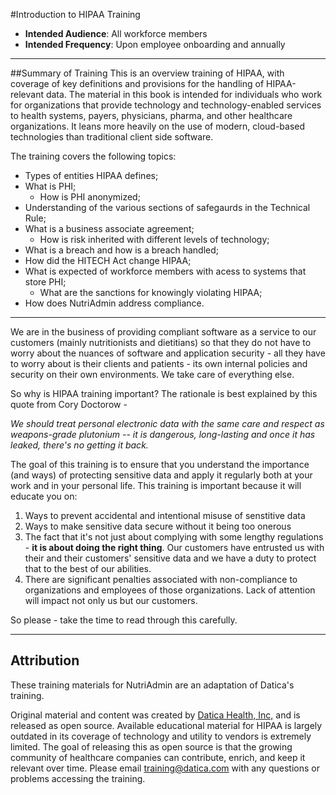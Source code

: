 #Introduction to HIPAA Training

* **Intended Audience**: All workforce members
* **Intended Frequency**: Upon employee onboarding and annually

**********************

##Summary of Training
This is an overview training of HIPAA, with coverage of key definitions and provisions for the handling of HIPAA-relevant data. The material in this book is intended for individuals who work for organizations that provide technology and technology-enabled services to health systems, payers, physicians, pharma, and other healthcare organizations. It leans more heavily on the use of modern, cloud-based technologies than traditional client side software.

The training covers the following topics:

* Types of entities HIPAA defines;
* What is PHI;
	* How is PHI anonymized;
* Understanding of the various sections of safegaurds in the Technical Rule;
* What is a business associate agreement;
	* How is risk inherited with different levels of technology;
* What is a breach and how is a breach handled;
* How did the HITECH Act change HIPAA;
* What is expected of workforce members with acess to systems that store PHI;
	* What are the sanctions for knowingly violating HIPAA;
* How does NutriAdmin address compliance.

*********************
We are in the business of providing compliant software as a service to our customers (mainly nutritionists and dietitians) so that they do not have to worry about the nuances of software and application security - all they have to worry about is their clients and patients - its own internal policies and security on their own environments. We take care of everything else.


So why is HIPAA training important? The rationale is best explained by this quote from Cory Doctorow -

*We should treat personal electronic data with the same care and respect as weapons-grade plutonium -- it is dangerous, long-lasting and once it has leaked, there's no getting it back.*

The goal of this training is to ensure that you understand the importance (and ways) of protecting sensitive data and apply it regularly both at your work and in your personal life. This training is important because it will educate you on:

1. Ways to prevent accidental and intentional misuse of senstitive data
2. Ways to make sensitive data secure without it being too onerous
3. The fact that it's not just about complying with some lengthy regulations - **it is about doing the right thing**. Our customers have entrusted us with their and their customers' sensitive data and we have a duty to protect that to the best of our abilities.
4. There are significant penalties associated with non-compliance to organizations and employees of those organizations. Lack of attention will impact not only us but our customers.

So please - take the time to read through this carefully.


*********************


## Attribution

These training materials for NutriAdmin are an adaptation of Datica's training.

Original material and content was created by [Datica Health, Inc,](https://datica.com) and is released as open source. Available educational material for HIPAA is largely outdated in its coverage of technology and utility to vendors is extremely limited. The goal of releasing this as open source is that the growing community of healthcare companies can contribute, enrich, and keep it relevant over time. Please email [training@datica.com](mailto:training@datica.com) with any questions or problems accessing the training.
